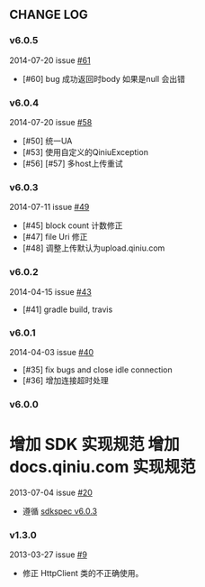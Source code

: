 ## CHANGE LOG

### v6.0.5
2014-07-20 issue [#61](https://github.com/qiniu/android-sdk/pull/61)

- [#60] bug 成功返回时body 如果是null 会出错

### v6.0.4
2014-07-20 issue [#58](https://github.com/qiniu/android-sdk/pull/58)

- [#50] 统一UA
- [#53] 使用自定义的QiniuException
- [#56] [#57] 多host上传重试

### v6.0.3
2014-07-11 issue [#49](https://github.com/qiniu/android-sdk/pull/49)

- [#45] block count 计数修正
- [#47] file Uri 修正
- [#48] 调整上传默认为upload.qiniu.com

### v6.0.2
2014-04-15 issue [#43](https://github.com/qiniu/android-sdk/pull/43)

- [#41] gradle build, travis


### v6.0.1
2014-04-03 issue [#40](https://github.com/qiniu/android-sdk/pull/40)

- [#35] fix bugs and close idle connection
- [#36] 增加连接超时处理


### v6.0.0

增加 SDK 实现规范
增加 docs.qiniu.com 实现规范
=======
2013-07-04 issue [#20](https://github.com/qiniu/android-sdk/pull/20)

- 遵循 [sdkspec v6.0.3](https://github.com/qiniu/sdkspec/tree/v6.0.3)

### v1.3.0

2013-03-27 issue [#9](https://github.com/qiniu/android-sdk/pull/9)

- 修正 HttpClient 类的不正确使用。

